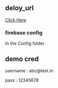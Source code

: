 ## deloy_url

<a href="https://githubsearchusingreact.web.app" >Click Here</a>

<h3> firebase config </h3>
<p> In the Config folder </p>

## demo cred

<p>username : abc@test.in</p>
<p>pass : 12345678</p>

